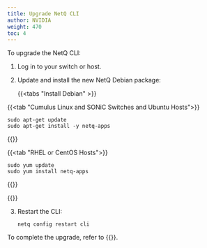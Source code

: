 ```yaml
---
title: Upgrade NetQ CLI
author: NVIDIA
weight: 470
toc: 4
---
```


To upgrade the NetQ CLI:

1. Log in to your switch or host.

2. Update and install the new NetQ Debian package:

    {{<tabs "Install Debian" >}}

{{<tab "Cumulus Linux and SONiC Switches and Ubuntu Hosts">}}

```
sudo apt-get update
sudo apt-get install -y netq-apps
```

{{</tab>}}

{{<tab "RHEL or CentOS Hosts">}}

```
sudo yum update
sudo yum install netq-apps
```

{{</tab>}}

{{</tabs>}}

3. Restart the CLI:

    ```
    netq config restart cli
    ```

To complete the upgrade, refer to {{<link url="Install-NetQ-CLI/#configure-the-netq-cli" text="Configure the NetQ CLI">}}.
